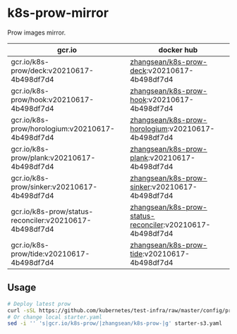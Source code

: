 # k8s-prow-mirror

Prow images mirror.

gcr.io | docker hub
---|---
gcr.io/k8s-prow/deck:v20210617-4b498df7d4 | [zhangsean/k8s-prow-deck](https://hub.docker.com/r/zhangsean/k8s-prow-deck):v20210617-4b498df7d4
gcr.io/k8s-prow/hook:v20210617-4b498df7d4 | [zhangsean/k8s-prow-hook](https://hub.docker.com/r/zhangsean/k8s-prow-hook):v20210617-4b498df7d4
gcr.io/k8s-prow/horologium:v20210617-4b498df7d4 | [zhangsean/k8s-prow-horologium](https://hub.docker.com/r/zhangsean/k8s-prow-horologium):v20210617-4b498df7d4
gcr.io/k8s-prow/plank:v20210617-4b498df7d4 | [zhangsean/k8s-prow-plank](https://hub.docker.com/r/zhangsean/k8s-prow-plank):v20210617-4b498df7d4
gcr.io/k8s-prow/sinker:v20210617-4b498df7d4 | [zhangsean/k8s-prow-sinker](https://hub.docker.com/r/zhangsean/k8s-prow-sinker):v20210617-4b498df7d4
gcr.io/k8s-prow/status-reconciler:v20210617-4b498df7d4 | [zhangsean/k8s-prow-status-reconciler](https://hub.docker.com/r/zhangsean/k8s-prow-status-reconciler):v20210617-4b498df7d4
gcr.io/k8s-prow/tide:v20210617-4b498df7d4 | [zhangsean/k8s-prow-tide](https://hub.docker.com/r/zhangsean/k8s-prow-tide):v20210617-4b498df7d4

## Usage

```bash
# Deploy latest prow
curl -sSL https://github.com/kubernetes/test-infra/raw/master/config/prow/cluster/starter-s3.yaml | sed 's|gcr.io/k8s-prow/|zhangsean/k8s-prow-|g' | kubectl apply -f -
# Or change local starter.yaml
sed -i '' 's|gcr.io/k8s-prow/|zhangsean/k8s-prow-|g' starter-s3.yaml
```
